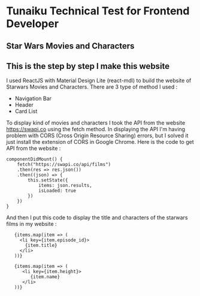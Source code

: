 # Tunaiku Technical Test for Frontend Developer

## Star Wars Movies and Characters

## This is the step by step I make this website

I used ReactJS with Material Design Lite (react-mdl) to build the website of Starwars Movies and Characters. There are 3 type of method I used : 
- Navigation Bar
- Header
- Card List

To display kind of movies and characters I took the API from the website <https://swapi.co> using the fetch method. In displaying the API I'm having problem with CORS (Cross Origin Resource Sharing) errors, but I solved it just install the extension of CORS in Google Chrome. Here is the code to get API from the website :

    componentDidMount() {
        fetch("https://swapi.co/api/films")
        .then(res => res.json())
        .then((json) => {
            this.setState({ 
                items: json.results,
                isLoaded: true
            })
        })
    }
   
And then I put this code to display the title and characters of the starwars films in my website :
   
       {items.map(item => (
         <li key={item.episode_id}>
           {item.title}
         </li>
       ))}

       {items.map(item => (
          <li key={item.height}>
             {item.name}
          </li>
       ))}
